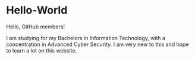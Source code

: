 # Hello-World

Hello, GitHub members!

I am studying for my Bachelors in Information Technology, with a concentration in Advanced Cyber Security.
I am very new to this and hope to learn a lot on this website.
